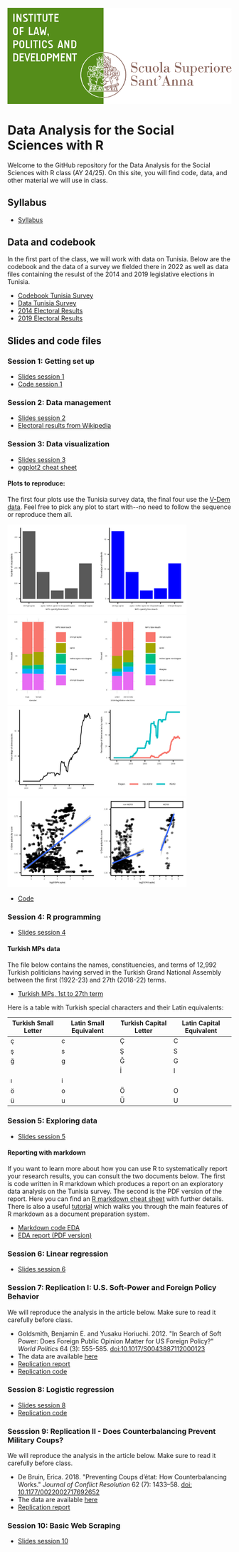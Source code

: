 ![](dirpolis_logo_eng.png)

# Data Analysis for the Social Sciences with R
Welcome to the GitHub repository for the Data Analysis for the Social Sciences with R class (AY 24/25). On this site, you will find code, data, and other material we will use in class.
## Syllabus
- [Syllabus](Syllabus.pdf)
## Data and codebook
In the first part of the class, we will work with data on Tunisia. Below are the codebook and the data of a survey we fielded there in 2022 as well as data files containing the resulst of the 2014 and 2019 legislative elections in Tunisia. 
- [Codebook Tunisia Survey](Codebook-TUN-Survey.pdf)
- [Data Tunisia Survey](tunisia_survey.csv)
- [2014 Electoral Results](res2014.csv)
- [2019 Electoral Results](res2019.csv)
## Slides and code files
### Session 1: Getting set up
- [Slides session 1](Session-1.pdf)
- [Code session 1](#)
### Session 2: Data management
- [Slides session 2](Session-2.pdf)
- [Electoral results from Wikipedia](Scrape-Wikipedia.R)
### Session 3: Data visualization
- [Slides session 3](Session-3.pdf)
- [ggplot2 cheat sheet](https://github.com/rstudio/cheatsheets/blob/main/data-visualization.pdf)
#### Plots to reproduce:

The first four plots use the Tunisia survey data, the final four use the [V-Dem data](https://github.com/vdeminstitute/vdemdata). Feel free to pick any plot to start with--no need to follow the sequence or reproduce them all. 

<img src="MPs_lose_touch.jpg" style="width:40%;"/><img src="MPs_lose_touch_perc.jpg" style="width:40%;"/>
<img src="MPs_lose_touch_gender.jpg" style="width:40%;"/><img src="MPs_lose_touch_voted.jpg" style="width:40%;"/>
<img src="Perc_dem.jpg" style="width:40%;"/><img src="Perc_dem_reg.jpg" style="width:40%;"/>
<img src="Dem_dev.jpg" style="width:40%;"/><img src="Dem_dev_reg.jpg" style="width:40%;"/>

- [Code](plot_code.R)

### Session 4: R programming
- [Slides session 4](Session-4.pdf)

#### Turkish MPs data
The file below contains the names, constituencies, and terms of 12,992 Turkish politicians having served in the Turkish Grand National Assembly between the first (1922-23) and 27th (2018-22) terms. 
- [Turkish MPs, 1st to 27th term](turkish_mps.csv)

Here is a table with Turkish special characters and their Latin equivalents:

| Turkish Small Letter | Latin Small Equivalent | Turkish Capital Letter | Latin Capital Equivalent |
|----------------------|------------------------|------------------------|--------------------------|
| ç                    | c                      | Ç                      | C                        |
| ş                    | s                      | Ş                      | S                        |
| ğ                    | g                      | Ğ                      | G                        |
|                      |                        | İ                      | I                        |
| ı                    | i                      |                        |                          |
| ö                    | o                      | Ö                      | O                        |
| ü                    | u                      | Ü                      | U                        |


### Session 5: Exploring data
- [Slides session 5](Session-5.pdf)

#### Reporting with markdown

If you want to learn more about how you can use R to systematically report your research results, you can consult the two documents below. The first is code written in R markdown which produces a report on an exploratory data analysis on the Tunisia survey. The second is the PDF version of the report. Here you can find an [R markdown cheat sheet](https://github.com/rstudio/cheatsheets/raw/main/rmarkdown-2.0.pdf) with further details. There is also a useful [tutorial](https://rmarkdown.rstudio.com/lesson-1.html) which walks you through the main features of R markdown as a document preparation system.  

- [Markdown code EDA](EDA.Rmd)
- [EDA report (PDF version)](EDA.pdf)
  
### Session 6: Linear regression
- [Slides session 6](Session-6.pdf)

### Session 7: Replication I: U.S. Soft-Power and Foreign Policy Behavior

We will reproduce the analysis in the article below. Make sure to read it carefully before class. 

-  Goldsmith, Benjamin E. and Yusaku Horiuchi. 2012. "In Search of Soft Power: Does Foreign Public Opinion Matter for US Foreign Policy?" *World Politics* 64 (3): 555-585. [doi:10.1017/S0043887112000123](https://www.cambridge.org/core/journals/world-politics/article/in-search-of-soft-power-does-foreign-public-opinion-matter-for-us-foreign-policy/0C9DB5A0FB1EF43767932DE4E2C4DCEF)
-  The data are available [here](https://github.com/joshuaalley/cross-sectional-ols)
-  [Replication report](Replication1.pdf)
-  [Replication code](Replication1.Rmd)

### Session 8: Logistic regression
- [Slides session 8](Session-8.pdf)
- [Replication code](replication.R)

### Sesssion 9: Replication II - Does Counterbalancing Prevent Military Coups?

We will reproduce the analysis in the article below. Make sure to read it carefully before class. 

-  De Bruin, Erica. 2018. "Preventing Coups d’état: How Counterbalancing Works." *Journal of Conflict Resolution* 62 (7): 1433–58. [doi: 10.1177/0022002717692652](https://doi.org/10.1177/0022002717692652)
-  The data are available [here](https://journals.sagepub.com/doi/abs/10.1177/0022002717692652)
-  [Replication report](Replication2.pdf)

### Session 10: Basic Web Scraping
- [Slides session 10](Slides-10.pdf)
